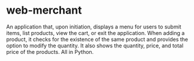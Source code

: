 # web-merchant
An application that, upon initiation, displays a menu for users to submit items, list products, view the cart, or exit the application. When adding a product, it checks for the existence of the same product and provides the option to modify the quantity. It also shows the quantity, price, and total price of the products.
All in Python.

